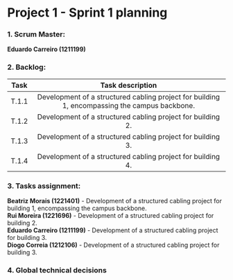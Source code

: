 # Project 1 - Sprint 1 planning #

### 1. Scrum Master: ###
**Eduardo Carreiro (1211199)**

### 2. Backlog: ###

| Task  |                                       Task description                                        |
|:-----:|:---------------------------------------------------------------------------------------------:|
| T.1.1 | Development of a structured cabling project for building 1, encompassing the campus backbone. |
| T.1.2 |                  Development of a structured cabling project for building 2.                  |
| T.1.3 |                  Development of a structured cabling project for building 3.                  |
| T.1.4 |                  Development of a structured cabling project for building 4.                  |


### 3. Tasks assignment: ###
**Beatriz Morais (1221401)** - Development of a structured cabling project for building 1, encompassing the campus backbone.\
**Rui Moreira (1221696)** - Development of a structured cabling project for building 2.\
**Eduardo Carreiro (1211199)** - Development of a structured cabling project for building 3.\
**Diogo Correia (1212106)** - Development of a structured cabling project for building 3.

### 4. Global technical decisions ###

